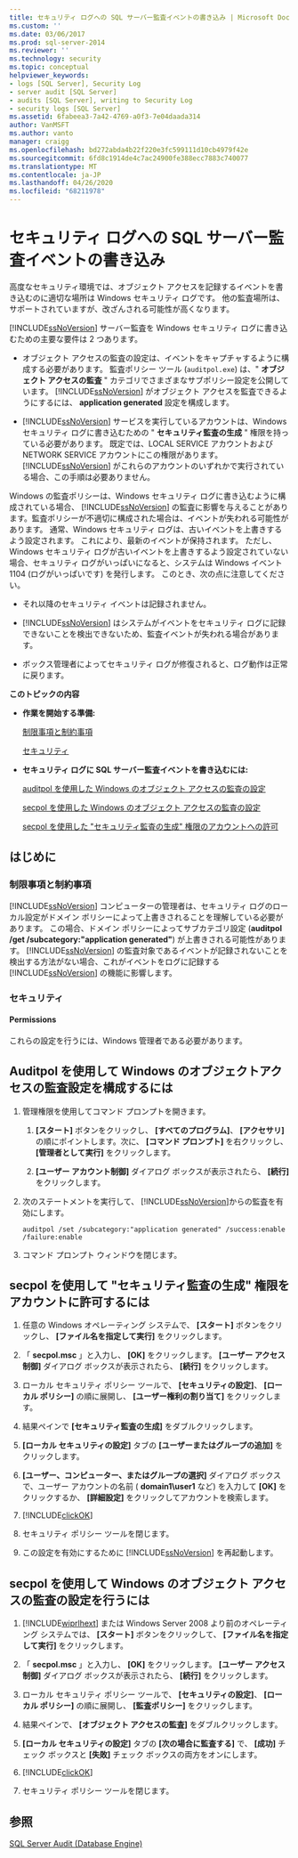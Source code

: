 ```yaml
---
title: セキュリティ ログへの SQL サーバー監査イベントの書き込み | Microsoft Docs
ms.custom: ''
ms.date: 03/06/2017
ms.prod: sql-server-2014
ms.reviewer: ''
ms.technology: security
ms.topic: conceptual
helpviewer_keywords:
- logs [SQL Server], Security Log
- server audit [SQL Server]
- audits [SQL Server], writing to Security Log
- security logs [SQL Server]
ms.assetid: 6fabeea3-7a42-4769-a0f3-7e04daada314
author: VanMSFT
ms.author: vanto
manager: craigg
ms.openlocfilehash: bd272abda4b22f220e3fc599111d10cb4979f42e
ms.sourcegitcommit: 6fd8c1914de4c7ac24900fe388ecc7883c740077
ms.translationtype: MT
ms.contentlocale: ja-JP
ms.lasthandoff: 04/26/2020
ms.locfileid: "68211978"
---
```

# <a name="write-sql-server-audit-events-to-the-security-log"></a>セキュリティ ログへの SQL サーバー監査イベントの書き込み
  高度なセキュリティ環境では、オブジェクト アクセスを記録するイベントを書き込むのに適切な場所は Windows セキュリティ ログです。 他の監査場所は、サポートされていますが、改ざんされる可能性が高くなります。  
  
 [!INCLUDE[ssNoVersion](../../../includes/ssnoversion-md.md)] サーバー監査を Windows セキュリティ ログに書き込むための主要な要件は 2 つあります。  
  
-   オブジェクト アクセスの監査の設定は、イベントをキャプチャするように構成する必要があります。 監査ポリシー ツール (`auditpol.exe`) は、" **オブジェクト アクセスの監査** " カテゴリでさまざまなサブポリシー設定を公開しています。 [!INCLUDE[ssNoVersion](../../../includes/ssnoversion-md.md)] がオブジェクト アクセスを監査できるようにするには、 **application generated** 設定を構成します。  
  
-   [!INCLUDE[ssNoVersion](../../../includes/ssnoversion-md.md)] サービスを実行しているアカウントは、Windows セキュリティ ログに書き込むための " **セキュリティ監査の生成** " 権限を持っている必要があります。 既定では、LOCAL SERVICE アカウントおよび NETWORK SERVICE アカウントにこの権限があります。 [!INCLUDE[ssNoVersion](../../../includes/ssnoversion-md.md)] がこれらのアカウントのいずれかで実行されている場合、この手順は必要ありません。  
  
 Windows の監査ポリシーは、Windows セキュリティ ログに書き込むように構成されている場合、 [!INCLUDE[ssNoVersion](../../../includes/ssnoversion-md.md)] の監査に影響を与えることがあります。監査ポリシーが不適切に構成された場合は、イベントが失われる可能性があります。 通常、Windows セキュリティ ログは、古いイベントを上書きするよう設定されます。 これにより、最新のイベントが保持されます。 ただし、Windows セキュリティ ログが古いイベントを上書きするよう設定されていない場合、セキュリティ ログがいっぱいになると、システムは Windows イベント 1104 (ログがいっぱいです) を発行します。 このとき、次の点に注意してください。  
  
-   それ以降のセキュリティ イベントは記録されません。  
  
-   [!INCLUDE[ssNoVersion](../../../includes/ssnoversion-md.md)] はシステムがイベントをセキュリティ ログに記録できないことを検出できないため、監査イベントが失われる場合があります。  
  
-   ボックス管理者によってセキュリティ ログが修復されると、ログ動作は正常に戻ります。  
  
 **このトピックの内容**  
  
-   **作業を開始する準備:**  
  
     [制限事項と制約事項](#Restrictions)  
  
     [セキュリティ](#Security)  
  
-   **セキュリティ ログに SQL サーバー監査イベントを書き込むには:**  
  
     [auditpol を使用した Windows のオブジェクト アクセスの監査の設定](#auditpolAccess)  
  
     [secpol を使用した Windows のオブジェクト アクセスの監査の設定](#secpolAccess)  
  
     [secpol を使用した "セキュリティ監査の生成" 権限のアカウントへの許可](#secpolPermission)  
  
##  <a name="before-you-begin"></a><a name="BeforeYouBegin"></a> はじめに  
  
###  <a name="limitations-and-restrictions"></a><a name="Restrictions"></a> 制限事項と制約事項  
 [!INCLUDE[ssNoVersion](../../../includes/ssnoversion-md.md)] コンピューターの管理者は、セキュリティ ログのローカル設定がドメイン ポリシーによって上書きされることを理解している必要があります。 この場合、ドメイン ポリシーによってサブカテゴリ設定 (**auditpol /get /subcategory:"application generated"**) が上書きされる可能性があります。 [!INCLUDE[ssNoVersion](../../../includes/ssnoversion-md.md)] の監査対象であるイベントが記録されないことを検出する方法がない場合、これがイベントをログに記録する [!INCLUDE[ssNoVersion](../../../includes/ssnoversion-md.md)] の機能に影響します。  
  
###  <a name="security"></a><a name="Security"></a> セキュリティ  
  
####  <a name="permissions"></a><a name="Permissions"></a> Permissions  
 これらの設定を行うには、Windows 管理者である必要があります。  
  
##  <a name="to-configure-the-audit-object-access-setting-in-windows-using-auditpol"></a><a name="auditpolAccess"></a>Auditpol を使用して Windows のオブジェクトアクセスの監査設定を構成するには  
  
1.  管理権限を使用してコマンド プロンプトを開きます。  
  
    1.  **[スタート]** ボタンをクリックし、 **[すべてのプログラム]**、 **[アクセサリ]** の順にポイントします。次に、 **[コマンド プロンプト]** を右クリックし、 **[管理者として実行]** をクリックします。  
  
    2.  **[ユーザー アカウント制御]** ダイアログ ボックスが表示されたら、 **[続行]** をクリックします。  
  
2.  次のステートメントを実行して、 [!INCLUDE[ssNoVersion](../../../includes/ssnoversion-md.md)]からの監査を有効にします。  
  
    ```  
    auditpol /set /subcategory:"application generated" /success:enable /failure:enable  
    ```  
  
3.  コマンド プロンプト ウィンドウを閉じます。  
  
##  <a name="to-grant-the-generate-security-audits-permission-to-an-account-using-secpol"></a><a name="secpolAccess"></a> secpol を使用して "セキュリティ監査の生成" 権限をアカウントに許可するには  
  
1.  任意の Windows オペレーティング システムで、 **[スタート]** ボタンをクリックし、 **[ファイル名を指定して実行]** をクリックします。  
  
2.  「 **secpol.msc** 」と入力し、 **[OK]** をクリックします。 **[ユーザー アクセス制御]** ダイアログ ボックスが表示されたら、 **[続行]** をクリックします。  
  
3.  ローカル セキュリティ ポリシー ツールで、 **[セキュリティの設定]**、 **[ローカル ポリシー]** の順に展開し、 **[ユーザー権利の割り当て]** をクリックします。  
  
4.  結果ペインで **[セキュリティ監査の生成]** をダブルクリックします。  
  
5.  **[ローカル セキュリティの設定]** タブの **[ユーザーまたはグループの追加]** をクリックします。  
  
6.  **[ユーザー、コンピューター、またはグループの選択]** ダイアログ ボックスで、ユーザー アカウントの名前 ( **domain1\user1** など) を入力して **[OK]** をクリックするか、 **[詳細設定]** をクリックしてアカウントを検索します。  
  
7.  [!INCLUDE[clickOK](../../../includes/clickok-md.md)]  
  
8.  セキュリティ ポリシー ツールを閉じます。  
  
9. この設定を有効にするために [!INCLUDE[ssNoVersion](../../../includes/ssnoversion-md.md)] を再起動します。  
  
##  <a name="to-configure-the-audit-object-access-setting-in-windows-using-secpol"></a><a name="secpolPermission"></a> secpol を使用して Windows のオブジェクト アクセスの監査の設定を行うには  
  
1.  [!INCLUDE[wiprlhext](../../../includes/wiprlhext-md.md)] または Windows Server 2008 より前のオペレーティング システムでは、 **[スタート]** ボタンをクリックして、 **[ファイル名を指定して実行]** をクリックします。  
  
2.  「 **secpol.msc** 」と入力し、 **[OK]** をクリックします。 **[ユーザー アクセス制御]** ダイアログ ボックスが表示されたら、 **[続行]** をクリックします。  
  
3.  ローカル セキュリティ ポリシー ツールで、 **[セキュリティの設定]**、 **[ローカル ポリシー]** の順に展開し、 **[監査ポリシー]** をクリックします。  
  
4.  結果ペインで、 **[オブジェクト アクセスの監査]** をダブルクリックします。  
  
5.  **[ローカル セキュリティの設定]** タブの **[次の場合に監査する]** で、 **[成功]** チェック ボックスと **[失敗]** チェック ボックスの両方をオンにします。  
  
6.  [!INCLUDE[clickOK](../../../includes/clickok-md.md)]  
  
7.  セキュリティ ポリシー ツールを閉じます。  
  
## <a name="see-also"></a>参照  
 [SQL Server Audit &#40;Database Engine&#41;](sql-server-audit-database-engine.md)  
  
  
